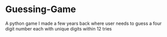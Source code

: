 # Guessing-Game
A python game I made a few years back where user needs to guess a four digit number each with unique digits within 12 tries
